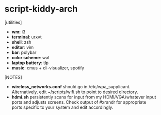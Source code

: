 # script-kiddy-arch

[utilities]
- **wm**: i3
- **terminal**: urxvt
- **shell**: zsh
- **editor**: vim
- **bar**: polybar
- **color scheme**: wal
- **laptop battery**: tlp
- **music**: cmus + cli-visualizer, spotify

[NOTES]
- **wireless_networks.conf** should go in /etc/wpa_supplicant. Alternatively, edit ~/scripts/wifi.sh to point to desired directory.
- **hdmi.sh** persistently scans for input from my HDMI/VGA/whatever input ports and adjusts screens. Check output of #xrandr for appropriate ports specific to your system and edit accordingly.
